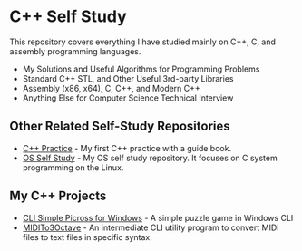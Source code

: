 # C++ Self Study
This repository covers everything I have studied mainly on C++, C, and assembly programming languages.

* My Solutions and Useful Algorithms for Programming Problems
* Standard C++ STL, and Other Useful 3rd-party Libraries
* Assembly (x86, x64), C, C++, and Modern C++
* Anything Else for Computer Science Technical Interview

## Other Related Self-Study Repositories
* [C++ Practice](https://github.com/reruo321/Cplus_Practice) - My first C++ practice with a guide book.
* [OS Self Study](https://github.com/reruo321/OS-Self-Study) - My OS self study repository. It focuses on C system programming on the Linux.

## My C++ Projects
* [CLI Simple Picross for Windows](https://github.com/reruo321/CLI-Simple-Picross) - A simple puzzle game in Windows CLI
* [MIDITo3Octave](https://github.com/reruo321/MIDI-to-3Octave) - An intermediate CLI utility program to convert MIDI files to text files in specific syntax.
